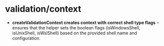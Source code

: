 # validation/context

- **createValidationContext creates context with correct shell type flags** – ensures that the helper sets the boolean flags (isWindowsShell, isUnixShell, isWslShell) based on the provided shell name and configuration.
